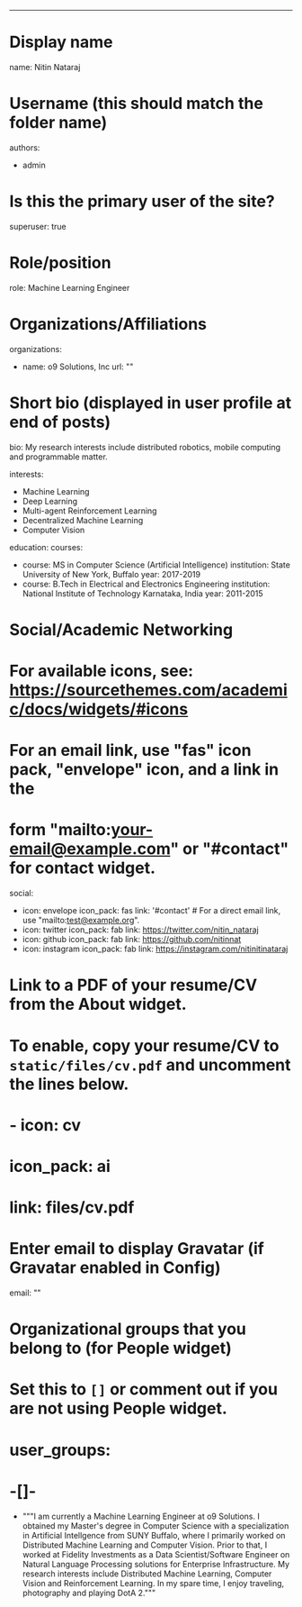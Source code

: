 ---
# Display name
name: Nitin Nataraj

# Username (this should match the folder name)
authors:
- admin

# Is this the primary user of the site?
superuser: true

# Role/position
role: Machine Learning Engineer

# Organizations/Affiliations
organizations:
- name: o9 Solutions, Inc
  url: ""

# Short bio (displayed in user profile at end of posts)
bio: My research interests include distributed robotics, mobile computing and programmable matter.

interests:
- Machine Learning
- Deep Learning
- Multi-agent Reinforcement Learning
- Decentralized Machine Learning
- Computer Vision

education:
  courses:
  - course: MS in Computer Science (Artificial Intelligence)
    institution: State University of New York, Buffalo
    year: 2017-2019
  - course: B.Tech in Electrical and Electronics Engineering
    institution: National Institute of Technology Karnataka, India
    year: 2011-2015

# Social/Academic Networking
# For available icons, see: https://sourcethemes.com/academic/docs/widgets/#icons
#   For an email link, use "fas" icon pack, "envelope" icon, and a link in the
#   form "mailto:your-email@example.com" or "#contact" for contact widget.
social:
- icon: envelope
  icon_pack: fas
  link: '#contact'  # For a direct email link, use "mailto:test@example.org".
- icon: twitter
  icon_pack: fab
  link: https://twitter.com/nitin_nataraj
- icon: github
  icon_pack: fab
  link: https://github.com/nitinnat
- icon: instagram
  icon_pack: fab
  link: https://instagram.com/nitinitinataraj
# Link to a PDF of your resume/CV from the About widget.
# To enable, copy your resume/CV to `static/files/cv.pdf` and uncomment the lines below.  
# - icon: cv
#   icon_pack: ai
#   link: files/cv.pdf

# Enter email to display Gravatar (if Gravatar enabled in Config)
email: ""
  
# Organizational groups that you belong to (for People widget)
#   Set this to `[]` or comment out if you are not using People widget.  
# user_groups:
# -[]-

- """I am currently a Machine Learning Engineer at o9 Solutions. I obtained my Master's degree in Computer Science with a specialization in Artificial Intellgence from SUNY Buffalo, where I primarily worked on Distributed Machine Learning and Computer Vision. Prior to that, I worked at Fidelity Investments as a Data Scientist/Software Engineer on Natural Language Processing solutions for Enterprise Infrastructure. My research interests include Distributed Machine Learning, Computer Vision and Reinforcement Learning. In my spare time, I enjoy traveling, photography and playing DotA 2."""  
